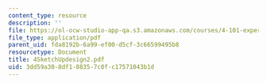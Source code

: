 ```yaml
---
content_type: resource
description: ''
file: https://ol-ocw-studio-app-qa.s3.amazonaws.com/courses/4-101-experiencing-architecture-studio-spring-2003/3dd59a308df188357c0fc17571043b1d_4SketchUpdesign2.pdf
file_type: application/pdf
parent_uid: fda8192b-6a99-ef00-d5cf-3c66599495b8
resourcetype: Document
title: 4SketchUpdesign2.pdf
uid: 3dd59a30-8df1-8835-7c0f-c17571043b1d
---
```

